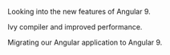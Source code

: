 Looking into the new features of Angular 9.

Ivy compiler and improved performance.

Migrating our Angular application to Angular 9.